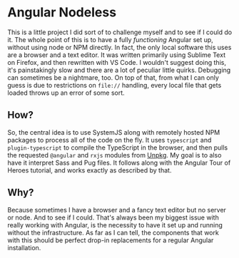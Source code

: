 # Angular Nodeless

This is a little project I did sort of to challenge myself and to see if I could do it. The whole point of this is to have a fully *functioning* Angular set up, without using node or NPM directly. In fact, the only local software this uses are a browser and a text editor. It was written primarily using Sublime Text on Firefox, and then rewritten with VS Code. I wouldn't suggest doing this, it's painstakingly slow and there are a lot of peculiar little quirks. Debugging can sometimes be a nightmare, too. On top of that, from what I can only guess is due to restrictions on `file://` handling, every local file that gets loaded throws up an error of some sort.

## How?

So, the central idea is to use SystemJS along with remotely hosted NPM packages to process all of the code on the fly. It uses `typescript` and `plugin-typescript` to compile the TypeScript in the browser, and then pulls the requested `@angular` and `rxjs` modules from [Unpkg](http://unpkg.com). My goal is to also have it interpret Sass and Pug files. It follows along with the Angular Tour of Heroes tutorial, and works exactly as described by that.

## Why?

Because sometimes I have a browser and a fancy text editor but no server or node. And to see if I could. That's always been my biggest issue with really working with Angular, is the necessity to have it set up and running without the infrastructure. As far as I can tell, the components that work with this should be perfect drop-in replacements for a regular Angular installation.
